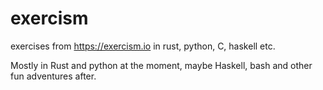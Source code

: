 # exercism
exercises from https://exercism.io in rust, python, C, haskell etc.

Mostly in Rust and python at the moment, maybe Haskell, bash and other fun adventures after.
